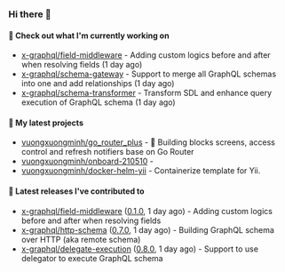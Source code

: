 ### Hi there 👋

#### 👷 Check out what I'm currently working on

- [x-graphql/field-middleware](https://github.com/x-graphql/field-middleware) - Adding custom logics before and after when resolving fields (1 day ago)
- [x-graphql/schema-gateway](https://github.com/x-graphql/schema-gateway) - Support to merge all GraphQL schemas into one and add relationships (1 day ago)
- [x-graphql/schema-transformer](https://github.com/x-graphql/schema-transformer) - Transform SDL and enhance query execution of GraphQL schema (1 day ago)

#### 🌱 My latest projects

- [vuongxuongminh/go_router_plus](https://github.com/vuongxuongminh/go_router_plus) - :office: Building blocks screens, access control and refresh notifiers base on Go Router
- [vuongxuongminh/onboard-210510](https://github.com/vuongxuongminh/onboard-210510) - 
- [vuongxuongminh/docker-helm-yii](https://github.com/vuongxuongminh/docker-helm-yii) - Containerize template for Yii.

#### 🔭 Latest releases I've contributed to

- [x-graphql/field-middleware](https://github.com/x-graphql/field-middleware) ([0.1.0](https://github.com/x-graphql/field-middleware/releases/tag/0.1.0), 1 day ago) - Adding custom logics before and after when resolving fields
- [x-graphql/http-schema](https://github.com/x-graphql/http-schema) ([0.7.0](https://github.com/x-graphql/http-schema/releases/tag/0.7.0), 1 day ago) - Building GraphQL schema over HTTP (aka remote schema)
- [x-graphql/delegate-execution](https://github.com/x-graphql/delegate-execution) ([0.8.0](https://github.com/x-graphql/delegate-execution/releases/tag/0.8.0), 1 day ago) - Support to use delegator to execute GraphQL schema
